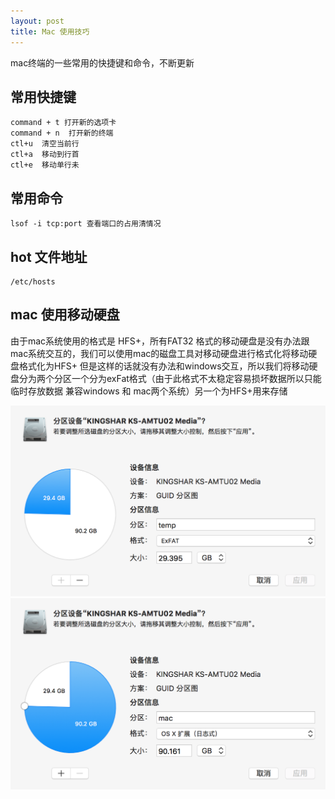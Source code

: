 ```yaml
---
layout: post
title: Mac 使用技巧
---
```

mac终端的一些常用的快捷键和命令，不断更新

## 常用快捷键

    command + t 打开新的选项卡
    command + n  打开新的终端
    ctl+u  清空当前行
    ctl+a  移动到行首
    ctl+e  移动单行未


## 常用命令

    lsof -i tcp:port 查看端口的占用清情况

## hot 文件地址

    /etc/hosts

## mac  使用移动硬盘

由于mac系统使用的格式是 HFS+，所有FAT32 格式的移动硬盘是没有办法跟mac系统交互的，我们可以使用mac的磁盘工具对移动硬盘进行格式化将移动硬盘格式化为HFS+  但是这样的话就没有办法和windows交互，所以我们将移动硬盘分为两个分区一个分为exFat格式（由于此格式不太稳定容易损坏数据所以只能临时存放数据 兼容windows 和 mac两个系统）另一个为HFS+用来存储

![Alt text](../img/1.png)
![Alt text](../img/2.png)